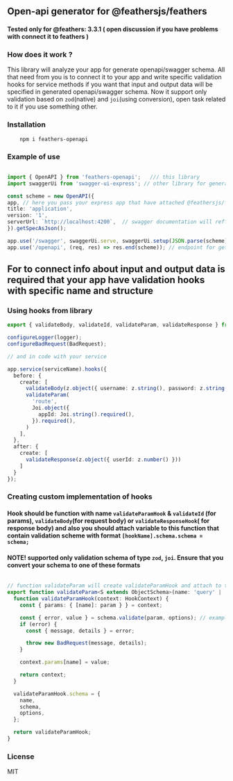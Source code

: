 ## Open-api generator for @feathersjs/feathers

#### Tested only for @feathers: 3.3.1  ( open discussion if you have problems with connect it to feathers )

### How does it work ?
This library will analyze your app for generate openapi/swagger schema. All that need from you is to connect it to your app and write specific validation hooks for service methods if you want that input and output data will be specified in generated openapi/swagger schema. Now it support only validation based on `zod`(native) and `joi`(using conversion), open task related to it if you use something other.


### Installation
```shell
    npm i feathers-openapi
```

### Example of use

```typescript

import { OpenAPI } from 'feathers-openapi';   /// this library
import swaggerUi from 'swagger-ui-express'; // other library for generate UI based on openapi.json

const scheme = new OpenAPI({
app, // here you pass your express app that have attached @feathersjs/feathers and all endpoints
title: 'application',
version: '1',
serverUrl: `http://localhost:4200`,  // swagger documentation will reffered to this host
}).getSpecAsJson();

app.use('/swagger', swaggerUi.serve, swaggerUi.setup(JSON.parse(scheme))); // endpoint for swagger UI
app.use('/openapi', (req, res) => res.end(scheme)); // endpoint for get json version  (can be util for codegeneration)

```


## For to connect info about input and output data is required that your app have validation hooks with specific name and structure
### Using hooks from library

```typescript
export { validateBody, validateId, validateParam, validateResponse } from 'feathers-openapi';

configureLogger(logger);
configureBadRequest(BadRequest);

// and in code with your service

app.service(serviceName).hooks({
  before: {
    create: [
      validateBody(z.object({ username: z.string(), password: z.string() })),
      validateParam(
        'route',
        Joi.object({
          appId: Joi.string().required(),
        }).required(),
      )
    ],
  },
  after: {
    create: [
      validateResponse(z.object({ userId: z.number() }))
    ]
  }
});

```

### Creating custom implementation of hooks

#### Hook should be function with name `validateParamHook` & `validateId` (for params), `validateBody`(for request body) or `validateResponseHook`( for response body) and also you should  attach variable to this function that contain validation scheme with format   `[hookName].schema.schema = schema;`


#### NOTE! supported only validation schema of type `zod`, `joi`. Ensure that you convert your schema to one of these formats

```typescript

// function validateParam will create validateParamHook and attach to this hook validation schema
export function validateParam<S extends ObjectSchema>(name: 'query' | 'route', schema: S, options?: ValidationOptions): Hook {
  function validateParamHook(context: HookContext) {
    const { params: { [name]: param } } = context;

    const { error, value } = schema.validate(param, options); // example for `joi` validator
    if (error) {
      const { message, details } = error;

      throw new BadRequest(message, details);
    }

    context.params[name] = value;

    return context;
  }

  validateParamHook.schema = {
    name,
    schema,
    options,
  };

  return validateParamHook;
}
```

### License
MIT
